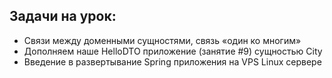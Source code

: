 ## Задачи на урок:

- Связи между доменными сущностями, связь «один ко многим»
- Дополняем наше HelloDTO приложение (занятие #9) сущностью City
- Введение в развертывание Spring приложения на VPS Linux сервере

